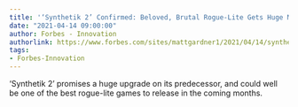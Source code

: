 ```yaml
---
title: '‘Synthetik 2’ Confirmed: Beloved, Brutal Rogue-Lite Gets Huge Makeover'
date: "2021-04-14 09:00:00"
author: Forbes - Innovation
authorlink: https://www.forbes.com/sites/mattgardner1/2021/04/14/synthetik-2-confirmed-beloved-brutal-rogue-lite-gets-huge-makeover/
tags:
- Forbes-Innovation
---
```

‘Synthetik 2’ promises a huge upgrade on its predecessor, and could well be one of the best rogue-lite games to release in the coming months.